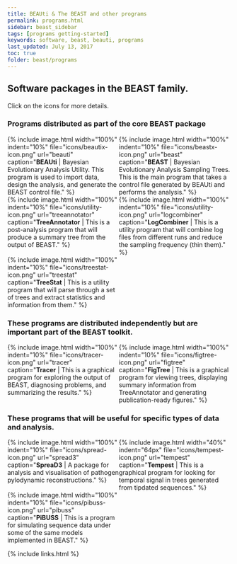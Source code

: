```yaml
---
title: BEAUti & The BEAST and other programs
permalink: programs.html
sidebar: beast_sidebar
tags: [programs getting-started]
keywords: software, beast, beauti, programs
last_updated: July 13, 2017
toc: true
folder: beast/programs
---
```


## Software packages in the BEAST family.

Click on the icons for more details.

### Programs distributed as part of the core BEAST package

<div style="width: 100%; display: table;">
    <div style="display: table-row">
        <div style="width: 50%; display: table-cell;">
{% include image.html width="100%" indent="10%" file="icons/beautix-icon.png" url="beauti" caption="<b>BEAUti</b> | Bayesian Evolutionary Analysis Utility. This program is used to import data, design the analysis, and generate the BEAST control file." %}
        </div>
        <div style="width: 50%; display: table-cell;">
{% include image.html width="100%" indent="10%" file="icons/beastx-icon.png" url="beast" caption="<b>BEAST</b> | Bayesian Evolutionary Analysis Sampling Trees. This is the main program that takes a control file generated by BEAUti and performs the analysis." %}
        </div>
    </div>
    <div style="display: table-row">
        <div style="width: 50%; display: table-cell;">
{% include image.html width="100%" indent="10%" file="icons/utility-icon.png" url="treeannotator" caption="<b>TreeAnnotator</b> | This is a post-analysis program that will produce a summary tree from the output of BEAST." %}
        </div>
        <div style="width: 50%; display: table-cell;">
{% include image.html width="100%" indent="10%" file="icons/utility-icon.png" url="logcombiner" caption="<b>LogCombiner</b> | This is a utility program that will combine log files from different runs and reduce the sampling frequency (thin them)." %}
        </div>
    </div>
    <div style="display: table-row">
        <div style="width: 50%; display: table-cell;">
{% include image.html width="100%" indent="10%" file="icons/treestat-icon.png" url="treestat" caption="<b>TreeStat</b> | This is a utility program that will parse through a set of trees and extract statistics and information from them." %}
        </div>
    </div>
</div>

### These programs are distributed independently but are important part of the BEAST toolkit.

<div style="width: 100%; display: table;">
    <div style="display: table-row">
        <div style="width: 50%; display: table-cell;">
{% include image.html width="100%" indent="10%" file="icons/tracer-icon.png" url="tracer" caption="<b>Tracer</b> | This is a graphical program for exploring the output of BEAST, diagnosing problems, and summarizing the results." %}
        </div>
        <div style="width: 50%; display: table-cell;">
{% include image.html width="100%" indent="10%" file="icons/figtree-icon.png" url="figtree" caption="<b>FigTree</b> | This is a graphical program for viewing trees, displaying summary information from TreeAnnotator and generating publication-ready figures." %}
        </div>
    </div>
</div>

### These programs that will be useful for specific types of data and analysis.

<div style="width: 100%; display: table;">
    <div style="display: table-row">
        <div style="width: 50%; display: table-cell;">
{% include image.html width="100%" indent="10%" file="icons/spread-icon.png" url="spread3" caption="<b>SpreaD3</b> | A package for analysis and visualisation of pathogen pylodynamic reconstructions." %}
        </div>
        <div style="width: 50%; display: table-cell;">
{% include image.html width="40%" indent="64px" file="icons/tempest-icon.png" url="tempest" caption="<b>Tempest</b> | This is a graphical program for looking for temporal signal in trees generated from tipdated sequences." %}
        </div>
    </div>
    <div style="display: table-row">
        <div style="width: 50%; display: table-cell;">
{% include image.html width="100%" indent="10%" file="icons/pibuss-icon.png" url="pibuss" caption="<b>PiBUSS</b> | This is a program for simulating sequence data under some of the same models implemented in BEAST." %}
        </div>
    </div>
</div>

{% include links.html %}
